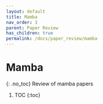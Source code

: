 ```yaml
---
layout: default
title: Mamba
nav_order: 3
parent: Paper Review
has_children: true
permalink: /docs/paper_review/mamba
---
```


# Mamba
{: .no_toc}
Review of mamba papers

1. TOC
{:toc}
